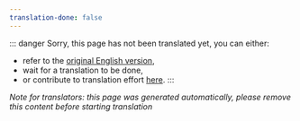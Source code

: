 ```yaml
---
translation-done: false
---
```

::: danger
Sorry, this page has not been translated yet, you can either:
- refer to the [original English version](<..\..\modding\intro.md>),
- wait for a translation to be done,
- or contribute to translation effort [here](https://github.com/bsmg/wiki).
:::

_Note for translators: this page was generated automatically, please remove this content before starting translation_
